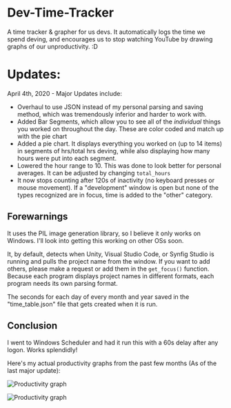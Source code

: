 # Dev-Time-Tracker
A time tracker &amp; grapher for us devs. It automatically logs the time we spend deving, and encourages us to stop watching YouTube by drawing graphs of our unproductivity. :D

# Updates:

April 4th, 2020 - Major Updates include:
- Overhaul to use JSON instead of my personal parsing and saving method, which was tremendously inferior and harder to work with.
- Added Bar Segments, which allow you to see all of the *individual* things you worked on throughout the day. These are color coded and match up with the pie chart
- Added a pie chart. It displays everything you worked on (up to 14 items) in segments of hrs/total hrs deving, while also displaying how many hours were put into each segment.
- Lowered the hour range to 10. This was done to look better for personal averages. It can be adjusted by changing `total_hours`
- It now stops counting after 120s of inactivity (no keyboard presses or mouse movement). If a "development" window is open but none of the types recognized are in focus, time is added to the "other" category. 

## Forewarnings
It uses the PIL image generation library, so I believe it only works on Windows. I'll look into getting this working on other OSs soon.

It, by default, detects when Unity, Visual Studio Code, or Synfig Studio is running and pulls the project name from the window. If you want to add others, please make a request or add them in the `get_focus()` function. Because each program displays project names in different formats, each program needs its own parsing format.

The seconds for each day of every month and year saved in the "time_table.json" file that gets created when it is run.

## Conclusion
I went to Windows Scheduler and had it run this with a 60s delay after any logon. Works splendidly!

Here's my actual productivity graphs from the past few months (As of the last major update):

![Productivity graph](https://i.imgur.com/Zi0lY0V.png)

![Productivity graph](https://i.imgur.com/N7S2zgI.png)
